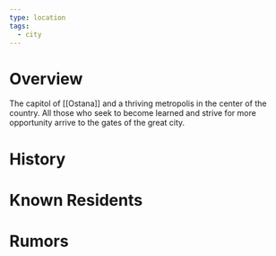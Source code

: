 ```yaml
---
type: location
tags:
  - city
---
```

# Overview
The capitol of [[Ostana]] and a thriving metropolis in the center of the country. All those who seek to become learned and strive for more opportunity arrive to the gates of the great city.
# History

# Known Residents

# Rumors
